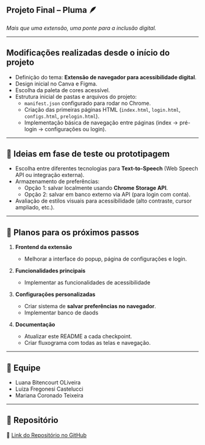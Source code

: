 ## Projeto Final – Pluma 🪶  
*Mais que uma extensão, uma ponte para a inclusão digital.*

---

## Modificações realizadas desde o início do projeto
- Definição do tema: **Extensão de navegador para acessibilidade digital**.
- Design inicial no Canva e Figma.
- Escolha da paleta de cores acessível.
- Estrutura inicial de pastas e arquivos do projeto:  
  - `manifest.json` configurado para rodar no Chrome.  
  - Criação das primeiras páginas HTML (`index.html`, `login.html`, `configs.html`, `prelogin.html`).  
  - Implementação básica de navegação entre páginas (index → pré-login → configurações ou login).
    
---

## 🧪 Ideias em fase de teste ou prototipagem
- Escolha entre diferentes tecnologias para **Text-to-Speech** (Web Speech API ou integração externa).  
- Armazenamento de preferências:  
  - Opção 1: salvar localmente usando **Chrome Storage API**.  
  - Opção 2: salvar em banco externo via API (para login com conta).  
- Avaliação de estilos visuais para acessibilidade (alto contraste, cursor ampliado, etc.).  

---

## 🚀 Planos para os próximos passos
1. **Frontend da extensão**  
   - Melhorar a interface do popup, página de configurações e login.

2. **Funcionalidades principais**  
   - Implementar as funcionalidades de acessibilidade 

3. **Configurações personalizadas**  
   - Criar sistema de **salvar preferências no navegador**.  
   - Implementar banco de daods

4. **Documentação**  
   - Atualizar este README a cada checkpoint.  
   - Criar fluxograma com todas as telas e navegação.  

---

## 👥 Equipe
- Luana Bitencourt OLiveira
- Luiza Fregonesi Castelucci
- Mariana Coronado Teixeira

---

## 📌 Repositório
🔗 [Link do Repositório no GitHub](https://github.com/marianacoronado19/Pluma-Acessibilidade)

